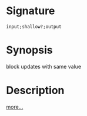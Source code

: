 # Signature
```vikid-signature
input;shallow?;output
```

# Synopsis
block updates with same value

# Description

[more...](https://rxmarbles.com/#distinctUntilChanged)